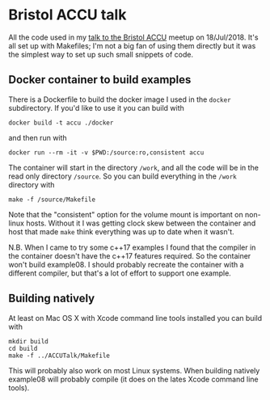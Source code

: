 # Bristol ACCU talk

All the code used in my [talk to the Bristol ACCU](https://www.meetup.com/ACCU-Bristol/events/250408251/)
meetup on 18/Jul/2018. It's all set up with Makefiles; I'm not a big fan of using them directly but
it was the simplest way to set up such small snippets of code.

## Docker container to build examples

There is a Dockerfile to build the docker image I used in the `docker` subdirectory. If you'd like
to use it you can build with

    docker build -t accu ./docker

and then run with

    docker run --rm -it -v $PWD:/source:ro,consistent accu

The container will start in the directory `/work`, and all the code will be in the read only
directory `/source`. So you can build everything in the `/work` directory with

    make -f /source/Makefile

Note that the "consistent" option for the volume mount is important on non-linux hosts. Without it
I was getting clock skew between the container and host that made `make` think everything was up to
date when it wasn't.

N.B. When I came to try some c++17 examples I found that the compiler in the container doesn't have
the c++17 features required. So the container won't build example08. I should probably recreate the
container with a different compiler, but that's a lot of effort to support one example.

## Building natively

At least on Mac OS X with Xcode command line tools installed you can build with

    mkdir build
    cd build
    make -f ../ACCUTalk/Makefile

This will probably also work on most Linux systems. When building natively example08 will probably
compile (it does on the lates Xcode command line tools).
